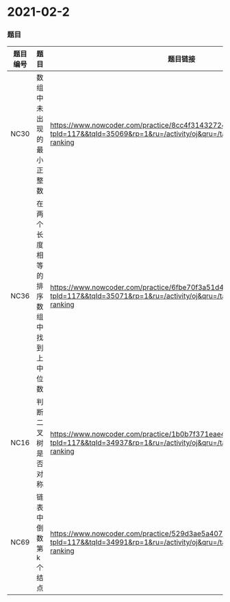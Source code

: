# 2021-02-2



### 题目

| 题目编号 | 题目                                   | 题目链接                                                     | leetcode对应题目 |
| -------- | -------------------------------------- | ------------------------------------------------------------ | ---------------- |
| NC30     | 数组中未出现的最小正整数               | https://www.nowcoder.com/practice/8cc4f31432724b1f88201f7b721aa391?tpId=117&&tqId=35069&rp=1&ru=/activity/oj&qru=/ta/job-code-high/question-ranking |                  |
| NC36     | 在两个长度相等的排序数组中找到上中位数 | https://www.nowcoder.com/practice/6fbe70f3a51d44fa9395cfc49694404f?tpId=117&&tqId=35071&rp=1&ru=/activity/oj&qru=/ta/job-code-high/question-ranking |                  |
| NC16     | 判断二叉树是否对称                     | https://www.nowcoder.com/practice/1b0b7f371eae4204bc4a7570c84c2de1?tpId=117&&tqId=34937&rp=1&ru=/activity/oj&qru=/ta/job-code-high/question-ranking |                  |
| NC69     | 链表中倒数第k个结点                    | https://www.nowcoder.com/practice/529d3ae5a407492994ad2a246518148a?tpId=117&&tqId=34991&rp=1&ru=/activity/oj&qru=/ta/job-code-high/question-ranking |                  |

